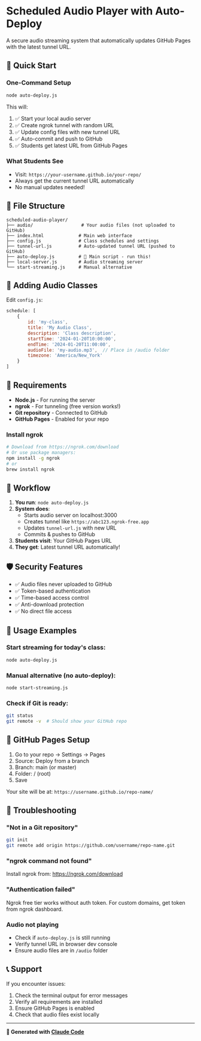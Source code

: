 # Scheduled Audio Player with Auto-Deploy

A secure audio streaming system that automatically updates GitHub Pages with the latest tunnel URL.

## 🚀 Quick Start

### One-Command Setup
```bash
node auto-deploy.js
```

This will:
1. ✅ Start your local audio server
2. ✅ Create ngrok tunnel with random URL  
3. ✅ Update config files with new tunnel URL
4. ✅ Auto-commit and push to GitHub
5. ✅ Students get latest URL from GitHub Pages

### What Students See
- Visit: `https://your-username.github.io/your-repo/`
- Always get the current tunnel URL automatically
- No manual updates needed!

## 📁 File Structure

```
scheduled-audio-player/
├── audio/                  # Your audio files (not uploaded to GitHub)
├── index.html             # Main web interface
├── config.js              # Class schedules and settings
├── tunnel-url.js          # Auto-updated tunnel URL (pushed to GitHub)
├── auto-deploy.js         # 🎯 Main script - run this!
├── local-server.js        # Audio streaming server
└── start-streaming.js     # Manual alternative
```

## 🎵 Adding Audio Classes

Edit `config.js`:
```javascript
schedule: [
    {
        id: 'my-class',
        title: 'My Audio Class',
        description: 'Class description',
        startTime: '2024-01-20T10:00:00',
        endTime: '2024-01-20T11:00:00',
        audioFile: 'my-audio.mp3',  // Place in /audio folder
        timezone: 'America/New_York'
    }
]
```

## 🔧 Requirements

- **Node.js** - For running the server
- **ngrok** - For tunneling (free version works!)
- **Git repository** - Connected to GitHub
- **GitHub Pages** - Enabled for your repo

### Install ngrok
```bash
# Download from https://ngrok.com/download
# Or use package managers:
npm install -g ngrok
# or
brew install ngrok
```

## 🔄 Workflow

1. **You run**: `node auto-deploy.js` 
2. **System does**:
   - Starts audio server on localhost:3000
   - Creates tunnel like `https://abc123.ngrok-free.app`
   - Updates `tunnel-url.js` with new URL
   - Commits & pushes to GitHub
3. **Students visit**: Your GitHub Pages URL
4. **They get**: Latest tunnel URL automatically!

## 🛡️ Security Features

- ✅ Audio files never uploaded to GitHub
- ✅ Token-based authentication
- ✅ Time-based access control
- ✅ Anti-download protection
- ✅ No direct file access

## 🎯 Usage Examples

### Start streaming for today's class:
```bash
node auto-deploy.js
```

### Manual alternative (no auto-deploy):
```bash
node start-streaming.js
```

### Check if Git is ready:
```bash
git status
git remote -v  # Should show your GitHub repo
```

## 📱 GitHub Pages Setup

1. Go to your repo → Settings → Pages
2. Source: Deploy from a branch
3. Branch: main (or master)
4. Folder: / (root)
5. Save

Your site will be at: `https://username.github.io/repo-name/`

## 🔧 Troubleshooting

### "Not in a Git repository"
```bash
git init
git remote add origin https://github.com/username/repo-name.git
```

### "ngrok command not found"
Install ngrok from: https://ngrok.com/download

### "Authentication failed"
Ngrok free tier works without auth token. For custom domains, get token from ngrok dashboard.

### Audio not playing
- Check if `auto-deploy.js` is still running
- Verify tunnel URL in browser dev console
- Ensure audio files are in `/audio` folder

## 📞 Support

If you encounter issues:
1. Check the terminal output for error messages
2. Verify all requirements are installed
3. Ensure GitHub Pages is enabled
4. Check that audio files exist locally

---

**🤖 Generated with [Claude Code](https://claude.ai/code)**